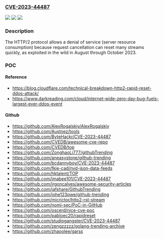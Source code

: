 ### [CVE-2023-44487](https://cve.mitre.org/cgi-bin/cvename.cgi?name=CVE-2023-44487)
![](https://img.shields.io/static/v1?label=Product&message=n%2Fa&color=blue)
![](https://img.shields.io/static/v1?label=Version&message=n%2Fa&color=blue)
![](https://img.shields.io/static/v1?label=Vulnerability&message=n%2Fa&color=brighgreen)

### Description

The HTTP/2 protocol allows a denial of service (server resource consumption) because request cancellation can reset many streams quickly, as exploited in the wild in August through October 2023.

### POC

#### Reference
- https://blog.cloudflare.com/technical-breakdown-http2-rapid-reset-ddos-attack/
- https://www.darkreading.com/cloud/internet-wide-zero-day-bug-fuels-largest-ever-ddos-event

#### Github
- https://github.com/AlexRogalskiy/AlexRogalskiy
- https://github.com/Austnez/tools
- https://github.com/ByteHackr/CVE-2023-44487
- https://github.com/CVEDB/awesome-cve-repo
- https://github.com/CVEDB/top
- https://github.com/ZonghaoLi777/githubTrending
- https://github.com/aneasystone/github-trending
- https://github.com/bcdannyboy/CVE-2023-44487
- https://github.com/fkie-cad/nvd-json-data-feeds
- https://github.com/hktalent/TOP
- https://github.com/imabee101/CVE-2023-44487
- https://github.com/irgoncalves/awesome-security-articles
- https://github.com/jafshare/GithubTrending
- https://github.com/johe123qwe/github-trending
- https://github.com/micrictor/http2-rst-stream
- https://github.com/nomi-sec/PoC-in-GitHub
- https://github.com/oscerd/nice-cve-poc
- https://github.com/pabloec20/rapidreset
- https://github.com/studiogangster/CVE-2023-44487
- https://github.com/zengzzzzz/golang-trending-archive
- https://github.com/zhaoolee/garss

